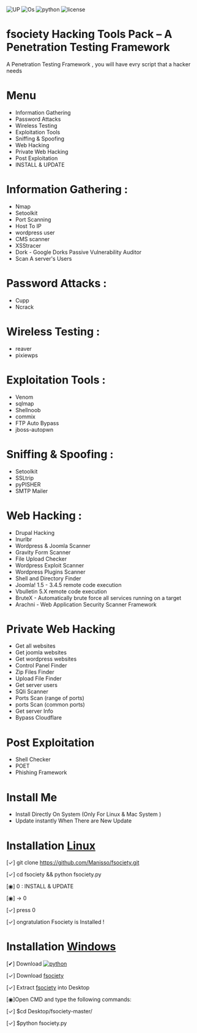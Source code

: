 ![UP](https://img.shields.io/uptimerobot/status/m778918918-3e92c097147760ee39d02d36.svg) ![Os](https://img.shields.io/badge/Platform-Linux%20%7C%20OSX%20%7C%20Windows%20%7C%20Android-orange.svg)
![python](https://img.shields.io/badge/python-2.7-brightgreen.svg) ![license](https://img.shields.io/badge/license-GPL-brightgreen.svg)

# fsociety Hacking Tools Pack – A Penetration Testing Framework
A Penetration Testing Framework , you will have evry script that a hacker needs
# Menu
+ Information Gathering
+ Password Attacks
+ Wireless Testing
+ Exploitation Tools
+ Sniffing & Spoofing
+ Web Hacking 
+ Private Web Hacking
+ Post Exploitation
+ INSTALL & UPDATE

# Information Gathering : 
+ Nmap 
+ Setoolkit
+ Port Scanning
+ Host To IP
+ wordpress user
+ CMS scanner
+ XSStracer
+ Dork - Google Dorks Passive Vulnerability Auditor 
+ Scan A server's Users 

# Password Attacks : 
+ Cupp 
+ Ncrack

# Wireless Testing : 
+ reaver 
+ pixiewps

# Exploitation Tools : 
+ Venom
+ sqlmap
+ Shellnoob
+ commix
+ FTP Auto Bypass
+ jboss-autopwn

# Sniffing & Spoofing : 
+ Setoolkit 
+ SSLtrip
+ pyPISHER
+ SMTP Mailer

# Web Hacking : 
+ Drupal Hacking 
+ Inurlbr
+ Wordpress & Joomla Scanner
+ Gravity Form Scanner
+ File Upload Checker
+ Wordpress Exploit Scanner
+ Wordpress Plugins Scanner
+ Shell and Directory Finder
+ Joomla! 1.5 - 3.4.5 remote code execution
+ Vbulletin 5.X remote code execution
+ BruteX - Automatically brute force all services running on a target
+ Arachni - Web Application Security Scanner Framework 

# Private Web Hacking
+ Get all websites
+ Get joomla websites
+ Get wordpress websites
+ Control Panel Finder
+ Zip Files Finder
+ Upload File Finder
+ Get server users
+ SQli Scanner
+ Ports Scan (range of ports)
+ ports Scan (common ports)
+ Get server Info
+ Bypass Cloudflare


# Post Exploitation
+ Shell Checker
+ POET
+ Phishing Framework

# Install Me
+ Install Directly On System (Only For Linux & Mac System )
+ Update instantly When There are New Update
 
# Installation [Linux](https://fr.wikipedia.org/wiki/Linux)
[✓] git clone https://github.com/Manisso/fsociety.git

[✓] cd fsociety && python fsociety.py

[◉] 0 : INSTALL & UPDATE

[◉] -> 0

[✓] press 0 

[✓] ongratulation Fsociety is Installed !

# Installation [Windows](https://fr.wikipedia.org/wiki/Microsoft_Windows)

[✔] Download [![python](https://img.shields.io/badge/python-2.7-brightgreen.svg)](https://www.python.org/downloads/release/python-2714/)

[✓] Download [fsociety](https://github.com/Manisso/fsociety/archive/master.zip)

[✓] Extract [fsociety](https://github.com/Manisso/fsociety/archive/master.zip) into Desktop

[◉]Open CMD and type the following commands:

[✓] $cd Desktop/fsociety-master/

[✓] $python fsociety.py

